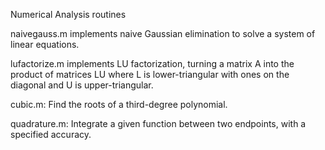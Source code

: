 Numerical Analysis routines

naivegauss.m implements naive Gaussian elimination to solve a system of linear equations. 

lufactorize.m implements LU factorization, turning a matrix A into the product of matrices LU where L is lower-triangular with ones on the diagonal and U is upper-triangular.

cubic.m: Find the roots of a third-degree polynomial.

quadrature.m: Integrate a given function between two endpoints, with a specified accuracy.
